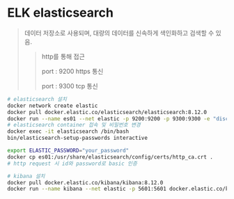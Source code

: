 # ELK elasticsearch

> 데이터 저장소로 사용되며, 대량의 데이터를 신속하게 색인화하고 검색할 수 있음.
>
> > http를 통해 접근
> >
> > port : 9200 https 통신
> >
> > port : 9300 tcp 통신

```sh
# elasticsearch 설치
docker network create elastic
docker pull docker.elastic.co/elasticsearch/elasticsearch:8.12.0
docker run --name es01 --net elastic -p 9200:9200 -p 9300:9300 -e "discovery.type=single-node" -t docker.elastic.co/elasticsearch/elasticsearch:8.12.0
# elasticsearch container 접속 및 비밀번호 변경
docker exec -it elasticsearch /bin/bash
bin/elasticsearch-setup-passwords interactive

export ELASTIC_PASSWORD="your_password"
docker cp es01:/usr/share/elasticsearch/config/certs/http_ca.crt .
# http request 시 id와 password로 basic 인증

# kibana 설치
docker pull docker.elastic.co/kibana/kibana:8.12.0
docker run --name kibana --net elastic -p 5601:5601 docker.elastic.co/kibana/kibana:8.12.0
```

